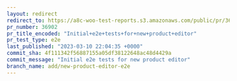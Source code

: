 ```yaml
---
layout: redirect
redirect_to: https://a8c-woo-test-reports.s3.amazonaws.com/public/pr/36902/e2e/index.html
pr_number: 36902
pr_title_encoded: "Initial+e2e+tests+for+new+product+editor"
pr_test_type: e2e
last_published: "2023-03-10 22:04:35 +0000"
commit_sha: 4f111342f56887155a05df38122648ac48d4429a
commit_message: "Initial e2e tests for new product editor"
branch_name: add/new-product-editor-e2e
---
```

